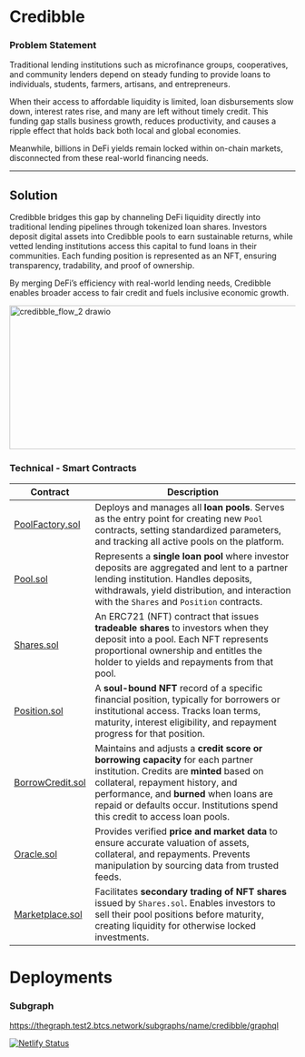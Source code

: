 # Credibble

### Problem Statement

Traditional lending institutions such as microfinance groups, cooperatives, and community lenders depend on steady funding to provide loans to individuals, students, farmers, artisans, and entrepreneurs.

When their access to affordable liquidity is limited, loan disbursements slow down, interest rates rise, and many are left without timely credit. This funding gap stalls business growth, reduces productivity, and causes a ripple effect that holds back both local and global economies.

Meanwhile, billions in DeFi yields remain locked within on-chain markets, disconnected from these real-world financing needs.

---

## Solution

Credibble bridges this gap by channeling DeFi liquidity directly into traditional lending pipelines through tokenized loan shares. Investors deposit digital assets into Credibble pools to earn sustainable returns, while vetted lending institutions access this capital to fund loans in their communities.
Each funding position is represented as an NFT, ensuring transparency, tradability, and proof of ownership.

By merging DeFi’s efficiency with real-world lending needs, Credibble enables broader access to fair credit and fuels inclusive economic growth.

<img width="734" height="253" alt="credibble_flow_2 drawio" src="https://github.com/user-attachments/assets/545e8ac0-2a0d-4913-8d48-81cfdae6324a" />

### Technical - Smart Contracts

| Contract | Description |
|----------|-------------|
| [PoolFactory.sol](https://github.com/credibble/hackathon/blob/main/smart-contracts/contracts/PoolFactory.sol) | Deploys and manages all **loan pools**. Serves as the entry point for creating new `Pool` contracts, setting standardized parameters, and tracking all active pools on the platform. |
| [Pool.sol](https://github.com/devarogundade/credibble/blob/main/smart-contracts/contracts/Pool.sol) | Represents a **single loan pool** where investor deposits are aggregated and lent to a partner lending institution. Handles deposits, withdrawals, yield distribution, and interaction with the `Shares` and `Position` contracts. |
| [Shares.sol](https://github.com/credibble/hackathon/blob/main/smart-contracts/contracts/core/Shares.sol) | An ERC721 (NFT) contract that issues **tradeable shares** to investors when they deposit into a pool. Each NFT represents proportional ownership and entitles the holder to yields and repayments from that pool. |
| [Position.sol](https://github.com/credibble/hackathon/blob/main/smart-contracts/contracts/core/Position.sol) | A **soul-bound NFT** record of a specific financial position, typically for borrowers or institutional access. Tracks loan terms, maturity, interest eligibility, and repayment progress for that position. |
| [BorrowCredit.sol](https://github.com/credibble/hackathon/blob/main/smart-contracts/contracts/core/BorrowCredit.sol) | Maintains and adjusts a **credit score or borrowing capacity** for each partner institution. Credits are **minted** based on collateral, repayment history, and performance, and **burned** when loans are repaid or defaults occur. Institutions spend this credit to access loan pools. |
| [Oracle.sol](https://github.com/credibble/hackathon/blob/main/smart-contracts/contracts/core/Oracle.sol) | Provides verified **price and market data** to ensure accurate valuation of assets, collateral, and repayments. Prevents manipulation by sourcing data from trusted feeds. |
| [Marketplace.sol](https://github.com/credibble/hackathon/blob/main/smart-contracts/contracts/MarketPlace.sol) | Facilitates **secondary trading of NFT shares** issued by `Shares.sol`. Enables investors to sell their pool positions before maturity, creating liquidity for otherwise locked investments. |

# Deployments

### Subgraph

https://thegraph.test2.btcs.network/subgraphs/name/credibble/graphql

[![Netlify Status](https://api.netlify.com/api/v1/badges/86bc3916-712b-498a-a9c6-9a8a62b51b16/deploy-status)](https://app.netlify.com/projects/credible-core2/deploys)
